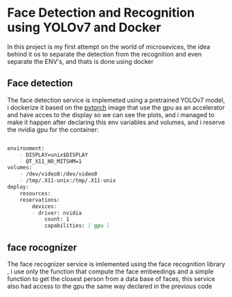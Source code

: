# Face Detection and Recognition using YOLOv7 and Docker

In this project is my first attempt on  the world of microsevices, the idea behind it os to separate the detection from the recognition and even separate the ENV's, and thats is done using docker

## Face detection
The face detection service is implemeted using a pretrained YOLOv7 model, i dockerize it based on the [pytorch](https://hub.docker.com/r/pytorch/pytorch/) image that use the gpu as an accelerator and have acces to the display so we can see the plots, and i managed to make it happen after declaring this env variables and volumes, and i reserve the nvidia gpu for the container:

```markdown

environment:
    - DISPLAY=unix$DISPLAY
    - QT_X11_NO_MITSHM=1
volumes:
    - /dev/video0:/dev/video0
    - /tmp/.X11-unix:/tmp/.X11-unix
deploy:
    resources:
    reservations:
        devices:
        - driver: nvidia
            count: 1
            capabilities: [ gpu ]
```

## face rocognizer 
The face recognizer service is imlemented using the face recognition library , i use only the function that compute the face embeedings and a simple function to get  the closest person from a data base of faces, this service also had access to the gpu the same way declared in the previous code